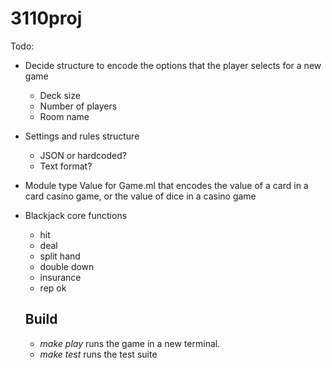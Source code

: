 # 3110proj

Todo:

- Decide structure to encode the options that the player selects for a new game
  - Deck size
  - Number of players
  - Room name

- Settings and rules structure
  - JSON or hardcoded?
  - Text format?

- Module type Value for Game.ml that encodes the value of a card in a card casino game, or the value of dice in a casino game

- Blackjack core functions
  - hit
  - deal
  - split hand
  - double down
  - insurance
  - rep ok
  
  
  ## Build
  
  - *make play* runs the game in a new terminal. 
  - *make test* runs the test suite
 
